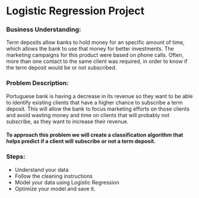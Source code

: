# Logistic Regression Project

### Business Understanding:
Term deposits allow banks to hold money for an specific amount of time, which allows the bank to use that money for better investments. The marketing campaigns for this product were based on phone calls. Often, more than one contact to the same client was required, in order to know if the term deposit would be or not subscribed.

### Problem Description:
Portuguese bank is having a decrease in its revenue so they want to be able to identify existing clients that have a higher chance to subscribe a term deposit. This will allow the bank to focus marketing efforts on those clients and avoid wasting money and time on clients that will probably not subscribe, as they want to increase their revenue.

#### To approach this problem we will create a classification algorithm that helps predict if a client will subscribe or not a term deposit.

### Steps:

- Understand your data
- Follow the cleaning instructions
- Model your data using Logistic Regression
- Optimize your model and save it.

